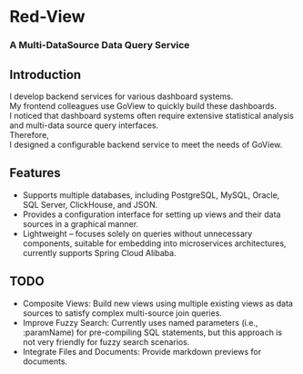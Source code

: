 # Red-View
### A Multi-DataSource Data Query Service
## Introduction
I develop backend services for various dashboard systems.   
My frontend colleagues use GoView to quickly build these dashboards.   
I noticed that dashboard systems often require extensive statistical analysis and multi-data source query interfaces.   
Therefore,   
I designed a configurable backend service to meet the needs of GoView.

## Features
* Supports multiple databases, including PostgreSQL, MySQL, Oracle, SQL Server, ClickHouse, and JSON.
* Provides a configuration interface for setting up views and their data sources in a graphical manner.
* Lightweight – focuses solely on queries without unnecessary components, suitable for embedding into microservices architectures, currently supports Spring Cloud Alibaba.

## TODO
* Composite Views: Build new views using multiple existing views as data sources to satisfy complex multi-source join queries.
* Improve Fuzzy Search: Currently uses named parameters (i.e., :paramName) for pre-compiling SQL statements, but this approach is not very friendly for fuzzy search scenarios.
* Integrate Files and Documents: Provide markdown previews for documents.